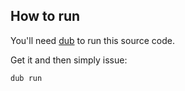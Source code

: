 ## How to run

You'll need [dub](http://code.dlang.org/) to run this source code.

Get it and then simply issue:

    dub run

